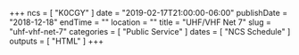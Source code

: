 +++
ncs = [ "K0CGY" ]
date = "2019-02-17T21:00:00-06:00"
publishDate = "2018-12-18"
endTime = ""
location = ""
title = "UHF/VHF Net 7"
slug = "uhf-vhf-net-7"
categories = [ "Public Service" ]
dates = [ "NCS Schedule" ]
outputs = [ "HTML" ]
+++
